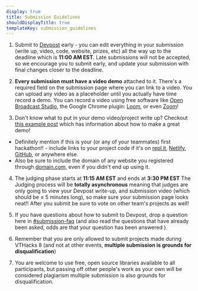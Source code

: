 ```yaml
---
display: true
title: Submission Guidelines
shouldDisplayTitle: true
templateKey: submission_guidelines
---
```


1. Submit to [Devpost](https://vthacks-8.devpost.com/) early - you can edit everything in your submission (write up, video, code, website, prizes, etc) all the way up to the deadline which is **11:00 AM EST**. Late submissions will not be accepted, so we encourage you to submit early, and update your submission with final changes closer to the deadline. 

2. **Every submission must have a video demo** attached to it. There's a required field on the submission page where you can link to a video. You can upload any video as a placeholder until you actually have time record a demo. You can record a video using free software like [Open Broadcast Studio](https://obsproject.com/), the Google Chrome plugin: [Loom](https://chrome.google.com/webstore/detail/loom-for-chrome/liecbddmkiiihnedobmlmillhodjkdmb?hl=en-US), or even [Zoom](https://zoom.us/)!

3. Don't know what to put in your demo video/project write up? Checkout [this example post](https://devpost.com/software/example-template-submission) which has information about how to make a great demo!

- Definitely mention if this is your (or any of your teammates) first hackathon!! - include links to your project code if it's on [repl.it](https://repl.it/), [Netlify](https://www.netlify.com/), [GitHub](https://github.com/), or anywhere else.
- Also be sure to include the domain of any website you registered through [domain.com](https://www.domain.com/), even if you didn't end up using it.

4. The judging phase starts at **11:15 AM EST** and ends at **3:30 PM EST** The Judging process will be **totally asynchronous** meaning that judges are only going to view your Devpost write-up, and submission video (which should be ≤ 5 minutes long), so make sure your submission page looks neat!! After you submit be sure to vote on other team's projects as well!

5. If you have questions about how to submit to Devpost, drop a question here in [#submission-faq](https://discord.gg/ZNQ8DaUsRT) (and also read the questions that have already been asked, odds are that your question has been answered ).

6. Remember that you are only allowed to submit projects made during VTHacks 8 (and not at other events, **multiple submission is grounds for disqualification**)

7. You are welcome to use free, open source libraries available to all participants, but passing off other people's work as your own will be considered plagiarism multiple submission is also grounds for disqualification.
